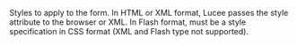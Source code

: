Styles to apply to the form. In HTML or XML format,
Lucee passes the style attribute to the browser
or XML. In Flash format, must be a style specification
in CSS format (XML and Flash type not supported).
